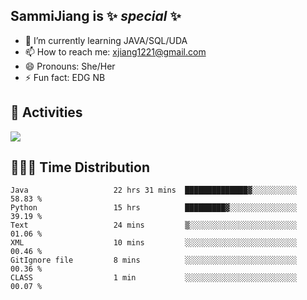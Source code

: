 ## SammiJiang is  ✨ _special_ ✨ 


- 🌱 I’m currently learning JAVA/SQL/UDA
- 📫 How to reach me: xjiang1221@gmail.com
- 😄 Pronouns: She/Her
- ⚡ Fun fact: EDG NB
## 👾 Activities 

![](https://github-readme-stats.vercel.app/api?username=SammiJiang&theme=gruvbox )

## 👩🏼‍💻 Time Distribution 

<!--START_SECTION:waka-->

```text
Java                   22 hrs 31 mins  ██████████████▓░░░░░░░░░░   58.83 %
Python                 15 hrs          █████████▓░░░░░░░░░░░░░░░   39.19 %
Text                   24 mins         ▒░░░░░░░░░░░░░░░░░░░░░░░░   01.06 %
XML                    10 mins         ░░░░░░░░░░░░░░░░░░░░░░░░░   00.46 %
GitIgnore file         8 mins          ░░░░░░░░░░░░░░░░░░░░░░░░░   00.36 %
CLASS                  1 min           ░░░░░░░░░░░░░░░░░░░░░░░░░   00.07 %
```

<!--END_SECTION:waka-->

